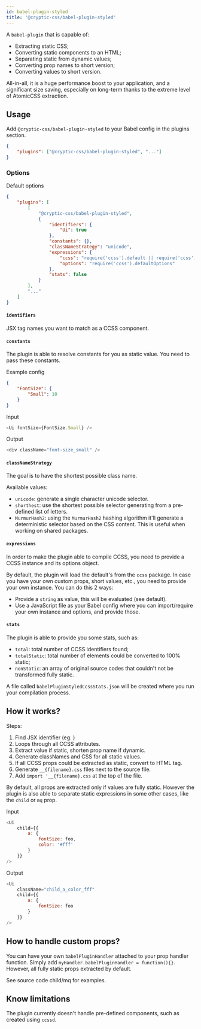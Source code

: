 ```yaml
---
id: babel-plugin-styled
title: '@cryptic-css/babel-plugin-styled'
---
```


A `babel-plugin` that is capable of:

-   Extracting static CSS;
-   Converting static components to an HTML;
-   Separating static from dynamic values;
-   Converting prop names to short version;
-   Converting values to short version.

All-in-all, it is a huge performance boost to your application, and a significant size saving,
especially on long-term thanks to the extreme level of AtomicCSS extraction.

## Usage

Add `@cryptic-css/babel-plugin-styled` to your Babel config in the plugins section.

```json
{
    "plugins": ["@cryptic-css/babel-plugin-styled", "..."]
}
```

### Options

Default options

```json
{
    "plugins": [
        [
            "@cryptic-css/babel-plugin-styled",
            {
                "identifiers": {
                    "Ui": true
                },
                "constants": {},
                "classNameStrategy": "unicode",
                "expressions": {
                    "ccss": "require('ccss').default || require('ccss')",
                    "options": "require('ccss').defaultOptions"
                },
                "stats": false
            }
        ],
        "..."
    ]
}
```

#### `identifiers`

JSX tag names you want to match as a CCSS component.

#### `constants`

The plugin is able to resolve constants for you as static value. You need to pass these constants.

Example config

```json
{
    "FontSize": {
        "Small": 10
    }
}
```

Input

```js
<Ui fontSize={FontSize.Small} />
```

Output

```js
<div className="font-size_small" />
```

#### `classNameStrategy`

The goal is to have the shortest possible class name.

Available values:

-   `unicode`: generate a single character unicode selector.
-   `shorthest`: use the shortest possible selector generating from a pre-defined list of letters.
-   `MurmurHash2`: using the `MurmurHash2` hashing algorithm it'll generate a deterministic selector based on the
CSS content. This is useful when working on shared packages.

#### `expressions`

In order to make the plugin able to compile CCSS, you need to provide a CCSS instance and its options object.

By default, the plugin will load the default's from the `ccss` package. In case you have your own custom props,
short values, etc., you need to provide your own instance. You can do this 2 ways:

-   Provide a `string` as value, this will be evaluated (see default).
-   Use a JavaScript file as your Babel config where you can import/require your own instance and options, and provide
    those.

#### `stats`

The plugin is able to provide you some stats, such as:

-   `total`: total number of CCSS identifiers found;
-   `totalStatic`: total number of elements could be converted to 100% static;
-   `nonStatic`: an array of original source codes that couldn't not be transformed fully static.

A file called `babelPluginStyledCcssStats.json` will be created where you run your compilation process.

## How it works?

Steps:

1. Find JSX identifier (eg. <Ui />)
2. Loops through all CCSS attributes.
3. Extract value if static, shorten prop name if dynamic.
4. Generate classNames and CSS for all static values.
5. If all CCSS props could be extracted as static, convert to HTML tag.
6. Generate `__{filename}.css` files next to the source file.
7. Add `import '__{filename}.css` at the top of the file.

By default, all props are extracted only if values are fully static. However the plugin is also able to separate
static expressions in some other cases, like the `child` or `mq` prop.

Input

```js
<Ui
    child={{
        a: {
            fontSize: foo,
            color: '#fff'
        }
    }}
/>
```

Output

```js
<Ui
    className="child_a_color_fff"
    child={{
        a: {
            fontSize: foo
        }
    }}
/>
```

## How to handle custom props?

You can have your own `babelPluginHandler` attached to your prop handler function. Simply add
`myHandler.babelPluginHandler = function(){}`. However, all fully static props extracted by default.

See source code child/mq for examples.

## Know limitations

The plugin currently doesn't handle pre-defined components, such as created using `ccssd`.
